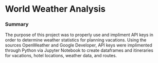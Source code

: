 # World Weather Analysis

### Summary

The purpose of this project was to properly use and impliment API keys in order to determine weather statistics for planning vacations. Using the sources OpenWeather and Google Developer, API keys were implimented through Python via Jupyter Notebook to create dataframes and itineraries for vacations, hotel locations, weather data, and routes.

























